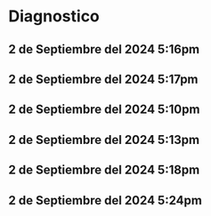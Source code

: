 # Diagnostico
## 2 de Septiembre del 2024 5:16pm
## 2 de Septiembre del 2024 5:17pm
## 2 de Septiembre del 2024 5:10pm
## 2 de Septiembre del 2024 5:13pm

## 2 de Septiembre del 2024 5:18pm

## 2 de Septiembre del 2024 5:24pm